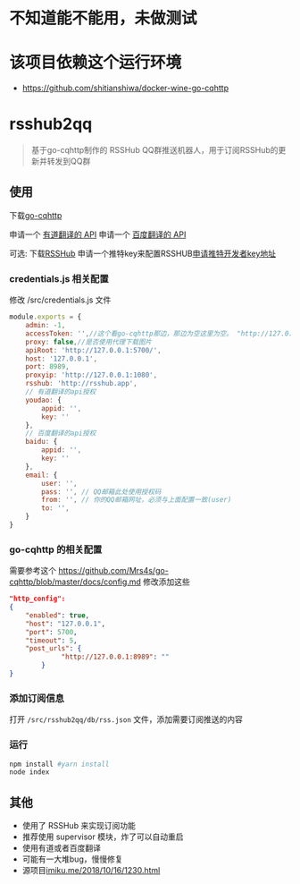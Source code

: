 # 不知道能不能用，未做测试

# 该项目依赖这个运行环境
* https://github.com/shitianshiwa/docker-wine-go-cqhttp

# rsshub2qq

> 基于go-cqhttp制作的 RSSHub QQ群推送机器人，用于订阅RSSHub的更新并转发到QQ群

## 使用

下载[go-cqhttp](https://github.com/Mrs4s/go-cqhttp/releases)



申请一个 [有道翻译的 API](http://ai.youdao.com/?keyfrom=fanyi-new-nav)
申请一个 [百度翻译的 API](http://api.fanyi.baidu.com/)

可选:
下载[RSSHub](https://github.com/DIYgod/RSSHub)
申请一个推特key来配置RSSHUB[申请推特开发者key地址](https://developer.twitter.com/apps)

### credentials.js 相关配置

修改 /src/credentials.js 文件

```javascript
module.exports = {
    admin: -1,
    accessToken: '',//这个看go-cqhttp那边，那边为空这里为空。 "http://127.0.0.1:8989": "" 后面这个""就是accessToken
    proxy: false,//是否使用代理下载图片
    apiRoot: 'http://127.0.0.1:5700/',
    host: '127.0.0.1',
    port: 8989,
    proxyip: 'http://127.0.0.1:1080',
    rsshub: 'http://rsshub.app',
    // 有道翻译的api授权
    youdao: {
        appid: '',
        key: ''
    },
    // 百度翻译的api授权
    baidu: {
        appid: '',
        key: ''
    },
    email: {
        user: '',
        pass: '', // QQ邮箱此处使用授权码
        from: '', // 你的QQ邮箱网址，必须与上面配置一致(user)
        to: '',
    }
}
```

### go-cqhttp 的相关配置
需要参考这个
https://github.com/Mrs4s/go-cqhttp/blob/master/docs/config.md
修改添加这些
```json
"http_config": 
{
	"enabled": true,
	"host": "127.0.0.1",
	"port": 5700,
	"timeout": 5,
	"post_urls": {
             "http://127.0.0.1:8989": ""
    	}
}
```
### 添加订阅信息

打开 `/src/rsshub2qq/db/rss.json` 文件，添加需要订阅推送的内容

### 运行

```bash
npm install #yarn install 
node index
```

## 其他

- 使用了 RSSHub 来实现订阅功能
- 推荐使用 supervisor 模块，炸了可以自动重启
- 使用有道或者百度翻译
- 可能有一大堆bug，慢慢修复
- 源项目[imiku.me/2018/10/16/1230.html](https://imiku.me/2018/10/16/1230.html)
